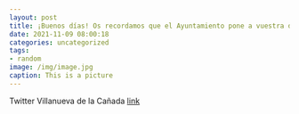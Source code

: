 ```yaml
---
layout: post
title: ¡Buenos días! Os recordamos que el Ayuntamiento pone a vuestra disposición cursos presenciales dentro del Plan Municipal de Form...
date: 2021-11-09 08:00:18
categories: uncategorized
tags:
- random
image: /img/image.jpg
caption: This is a picture
---
```

Twitter Villanueva de la Cañada [link](https://twitter.com/AytoVDLCanada/status/1457637260363501571)
